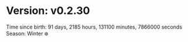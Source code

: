 # Version: v0.2.30
Time since birth: 91 days, 2185 hours, 131100 minutes, 7866000 seconds
Season: Winter ❄️
